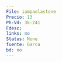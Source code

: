 ```yaml
---
File: iampaolastone
Precio: 13
Ph-Vd: 3k-241
Fdesc: 
links: no
Status: None
fuente: Garca
bd: no
---
```

